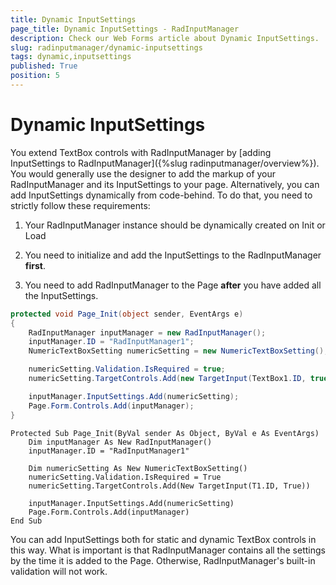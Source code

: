 ```yaml
---
title: Dynamic InputSettings
page_title: Dynamic InputSettings - RadInputManager
description: Check our Web Forms article about Dynamic InputSettings.
slug: radinputmanager/dynamic-inputsettings
tags: dynamic,inputsettings
published: True
position: 5
---
```


# Dynamic InputSettings



You extend TextBox controls with RadInputManager by [adding InputSettings to RadInputManager]({%slug radinputmanager/overview%}). You would generally use the designer to add the markup of your RadInputManager and its InputSettings to your page. Alternatively, you can add InputSettings dynamically from code-behind. To do that, you need to strictly follow these requirements:

1. Your RadInputManager instance should be dynamically created on Init or Load

1. You need to initialize and add the InputSettings to the RadInputManager **first**.

1. You need to add RadInputManager to the Page **after** you have added all the InputSettings.



````C#
protected void Page_Init(object sender, EventArgs e)
{
	RadInputManager inputManager = new RadInputManager();
	inputManager.ID = "RadInputManager1";
	NumericTextBoxSetting numericSetting = new NumericTextBoxSetting();

	numericSetting.Validation.IsRequired = true;
	numericSetting.TargetControls.Add(new TargetInput(TextBox1.ID, true));

	inputManager.InputSettings.Add(numericSetting);
	Page.Form.Controls.Add(inputManager);
}
````
````VB.NET
Protected Sub Page_Init(ByVal sender As Object, ByVal e As EventArgs)
	Dim inputManager As New RadInputManager()
	inputManager.ID = "RadInputManager1"

	Dim numericSetting As New NumericTextBoxSetting()
	numericSetting.Validation.IsRequired = True
	numericSetting.TargetControls.Add(New TargetInput(T1.ID, True))

	inputManager.InputSettings.Add(numericSetting)
	Page.Form.Controls.Add(inputManager)
End Sub
````


You can add InputSettings both for static and dynamic TextBox controls in this way. What is important is that RadInputManager contains all the settings by the time it is added to the Page. Otherwise, RadInputManager's built-in validation will not work.
